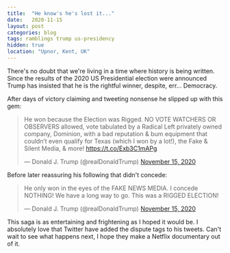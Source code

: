 ```yaml
---
title:  "He know's he's lost it..."
date:   2020-11-15
layout: post
categories: blog
tags: ramblings trump us-presidency
hidden: true
location: "Upnor, Kent, UK"
---
```


There's no doubt that we're living in a time where history is being written. Since the results of the 2020 US Presidential election were announced Trump has insisted that he is the rightful winner, despite, err... Democracy.

After days of victory claiming and tweeting nonsense he slipped up with this gem:

<blockquote class="twitter-tweet"><p lang="en" dir="ltr">He won because the Election was Rigged. NO VOTE WATCHERS OR OBSERVERS allowed, vote tabulated by a Radical Left privately owned company, Dominion, with a bad reputation &amp; bum equipment that couldn’t even qualify for Texas (which I won by a lot!), the Fake &amp; Silent Media, &amp; more! <a href="https://t.co/Exb3C1mAPg">https://t.co/Exb3C1mAPg</a></p>&mdash; Donald J. Trump (@realDonaldTrump) <a href="https://twitter.com/realDonaldTrump/status/1327956491056279552?ref_src=twsrc%5Etfw">November 15, 2020</a></blockquote> <script async src="https://platform.twitter.com/widgets.js" charset="utf-8"></script>

Before later reassuring his following that didn't concede:

<blockquote class="twitter-tweet"><p lang="en" dir="ltr">He only won in the eyes of the FAKE NEWS MEDIA. I concede NOTHING! We have a long way to go. This was a RIGGED ELECTION!</p>&mdash; Donald J. Trump (@realDonaldTrump) <a href="https://twitter.com/realDonaldTrump/status/1327979630477922304?ref_src=twsrc%5Etfw">November 15, 2020</a></blockquote> <script async src="https://platform.twitter.com/widgets.js" charset="utf-8"></script>

This saga is as entertaining and frightening as I hoped it would be. I absolutely love that Twitter have added the dispute tags to his tweets. Can't wait to see what happens next, I hope they make a Netflix documentary out of it.
